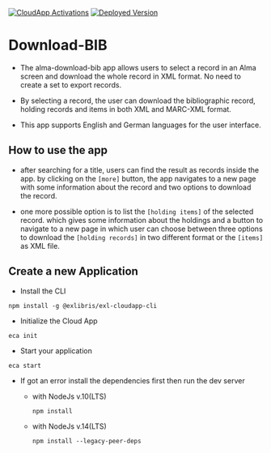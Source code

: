 <a href="https://developers.exlibrisgroup.com/appcenter/download-bib/">![CloudApp Activations](<https://img.shields.io/badge/dynamic/json?url=https%3A%2F%2Fapps01.ext.exlibrisgroup.com%2Fappstats.json&query=%24%5B%3F(%40.cloud_app_id%3D%3D'obvsg%2Falma-download-bib')%5D.user_count&style=flat&label=Cloud%20App%20Activations>)</a>
<a href="https://developers.exlibrisgroup.com/appcenter/download-bib/">![Deployed Version](<https://img.shields.io/badge/dynamic/json?url=https%3A%2F%2Fapps01.ext.exlibrisgroup.com%2Fapps.json&query=%24%5B%3F(%40.id%3D%3D'obvsg%2Falma-download-bib')%5D.version&label=Deployed%20Version&color=green>)</a>

# Download-BIB

- The alma-download-bib app allows users to select a record in an Alma screen and download the whole record in XML format. No need to create a set to export records.

- By selecting a record, the user can download the bibliographic record, holding records and items in both XML and MARC-XML format.

- This app supports English and German languages for the user interface.

## How to use the app

- after searching for a title, users can find the result as records inside the app. by clicking on the `[more]` button, the app navigates to a new page with some information about the record and two options to download the record.

- one more possible option is to list the `[holding items]` of the selected record. which gives some information about the holdings and a button to navigate to a new page in which user can choose between three options to download the `[holding records]` in two different format or the `[items]` as XML file.

## Create a new Application

- Install the CLI

```
npm install -g @exlibris/exl-cloudapp-cli
```

- Initialize the Cloud App

```
eca init
```

- Start your application

```
eca start
```

- If got an error install the dependencies first then run the dev server

  - with NodeJs v.10(LTS)

    ```
    npm install
    ```

  - with NodeJs v.14(LTS)

    ```
    npm install --legacy-peer-deps
    ```
